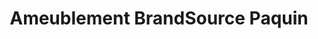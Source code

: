---
title: "Ameublement BrandSource Paquin"
url: /shawinigan/ameublement-brandsource-paquin/
shop: furniture
---